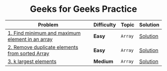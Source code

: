 <div align = "center">

# Geeks for Geeks Practice

| Problem                                                                                                                                           | Difficulty | Topic   | Solution                                                                                           |
| ------------------------------------------------------------------------------------------------------------------------------------------------- | ---------- | ------- | -------------------------------------------------------------------------------------------------- |
| [1. Find minimum and maximum element in an array](https://practice.geeksforgeeks.org/problems/find-minimum-and-maximum-element-in-an-array4428/0) | **Easy**   | `Array` | [Solution](../Platforms/GeeksforGeeks/Arrays/001.Find_minimum_and_maximum_element_in_an_array.cpp) |
| [2. Remove duplicate elements from sorted Array](https://practice.geeksforgeeks.org/problems/remove-duplicate-elements-from-sorted-array/0)       | **Easy**   | `Array` | [Solution](../Platforms/GeeksforGeeks/Arrays/002.Remove_duplicate_elements_from_sorted_Array.cpp)  |
| [3. k largest elements](https://practice.geeksforgeeks.org/problems/k-largest-elements4206/1)                                                     | **Medium** | `Array` | [Solution](../Platforms/GeeksforGeeks/Arrays/003.k_largest_elements.cpp)                           |

</div>
